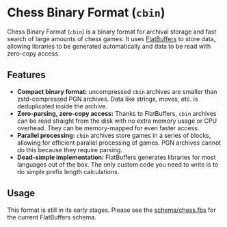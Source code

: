 # Chess Binary Format (`cbin`)

Chess Binary Format (`cbin`) is a binary format for archival storage and fast search of large amounts of chess games. It uses [FlatBuffers](https://flatbuffers.dev/) to store data, allowing libraries to be generated automatically and data to be read with zero-copy access.

## Features

- **Compact binary format:** uncompressed `cbin` archives are smaller than zstd-compressed PGN archives. Data like strings, moves, etc. is deduplicated inside the archive.
- **Zero-parsing, zero-copy access:** Thanks to FlatBuffers, `cbin` archives can be read straight from the disk with no extra memory usage or CPU overhead. They can be memory-mapped for even faster access.
- **Parallel processing:** `cbin` archives store games in a series of blocks, allowing for efficient parallel processing of games. PGN archives cannot do this because they require parsing.
- **Dead-simple implementation:** FlatBuffers generates libraries for most languages out of the box. The only custom code you need to write is to do simple prefix length calculations.

## Usage

This format is still in its early stages. Please see the [schema/chess.fbs](schema/chess.fbs) for the current FlatBuffers schema.
